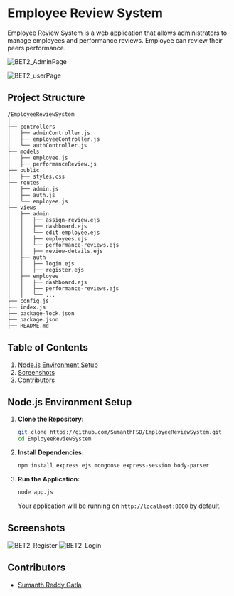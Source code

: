 # Employee Review System

Employee Review System is a web application that allows administrators to manage employees and performance reviews. Employee can review their peers performance.

![BET2_AdminPage](https://github.com/SumanthFSD/EmployeeReviewSystem/assets/80679363/343ae4b2-93ab-4b92-9b10-cea2e59bac66)

![BET2_userPage](https://github.com/SumanthFSD/EmployeeReviewSystem/assets/80679363/85ef900c-dd68-4a2a-901d-e5ad17c4965e)


## Project Structure

```
/EmployeeReviewSystem
│
├── controllers
│   ├── adminController.js
│   ├── employeeController.js
│   └── authController.js
├── models
│   ├── employee.js
│   ├── performanceReview.js
├── public
│   ├── styles.css
├── routes
│   ├── admin.js
│   ├── auth.js
│   └── employee.js
├── views
│   ├── admin
│   │   ├── assign-review.ejs
│   │   ├── dashboard.ejs
│   │   └── edit-employee.ejs
│   │   ├── employees.ejs
│   │   └── performance-reviews.ejs
│   │   ├── review-details.ejs
│   ├── auth
│   │   ├── login.ejs
│   │   ├── register.ejs
│   ├── employee
│   │   ├── dashboard.ejs
│   │   ├── performance-reviews.ejs
│   │   └── ...
├── config.js
├── index.js
├── package-lock.json
├── package.json
├── README.md
```


## Table of Contents

1. [Node.js Environment Setup](#nodejs-environment-setup)
2. [Screenshots](#screenshots)
3. [Contributors](#contributors)


## Node.js Environment Setup

1. **Clone the Repository:**

    ```bash
    git clone https://github.com/SumanthFSD/EmployeeReviewSystem.git
    cd EmployeeReviewSystem
    ```

2. **Install Dependencies:**

    ```bash
    npm install express ejs mongoose express-session body-parser
    ```

3. **Run the Application:**

    ```bash
    node app.js
    ```

    Your application will be running on `http://localhost:8000` by default.

## Screenshots
![BET2_Register](https://github.com/SumanthFSD/EmployeeReviewSystem/assets/80679363/d5f0ab43-ecbf-4312-b3db-11990ccbdaf0) ![BET2_Login](https://github.com/SumanthFSD/EmployeeReviewSystem/assets/80679363/ee846fdd-e666-46b9-93bc-b92889367394)



## Contributors

- [Sumanth Reddy Gatla](https://github.com/EmployeeReviewSystem)

